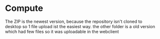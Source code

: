 # Compute
The ZIP is the newest version, because the repository isn't cloned to desktop so 1 file upload ist the easiest way. the other folder is a old version which had few files so it was uploadable in the webclient
